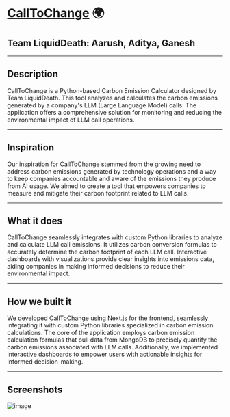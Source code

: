 # [CallToChange](https://calltochange.vercel.app/) 🌍

## Team LiquidDeath: Aarush, Aditya, Ganesh

---

## Description

CallToChange is a Python-based Carbon Emission Calculator designed by Team LiquidDeath. This tool analyzes and calculates the carbon emissions generated by a company's LLM (Large Language Model) calls. The application offers a comprehensive solution for monitoring and reducing the environmental impact of LLM call operations.

---

## Inspiration

Our inspiration for CallToChange stemmed from the growing need to address carbon emissions generated by technology operations and a way to keep companies accountable and aware of the emissions they produce from AI usage. We aimed to create a tool that empowers companies to measure and mitigate their carbon footprint related to LLM calls.

---

## What it does

CallToChange seamlessly integrates with custom Python libraries to analyze and calculate LLM call emissions. It utilizes carbon conversion formulas to accurately determine the carbon footprint of each LLM call. Interactive dashboards with visualizations provide clear insights into emissions data, aiding companies in making informed decisions to reduce their environmental impact.

---

## How we built it

We developed CallToChange using Next.js for the frontend, seamlessly integrating it with custom Python libraries specialized in carbon emission calculations. The core of the application employs carbon emission calculation formulas that pull data from MongoDB to precisely quantify the carbon emissions associated with LLM calls. Additionally, we implemented interactive dashboards to empower users with actionable insights for informed decision-making.

---

## Screenshots

![image](https://github.com/Arush223/CallToChange/assets/115517528/cabedfe8-b9a7-4473-9759-b6e638612de0)
